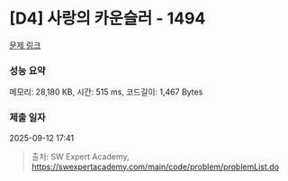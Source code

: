# [D4] 사랑의 카운슬러 - 1494 

[문제 링크](https://swexpertacademy.com/main/code/problem/problemDetail.do?contestProbId=AV2b_WPaAEIBBASw) 

### 성능 요약

메모리: 28,180 KB, 시간: 515 ms, 코드길이: 1,467 Bytes

### 제출 일자

2025-09-12 17:41



> 출처: SW Expert Academy, https://swexpertacademy.com/main/code/problem/problemList.do